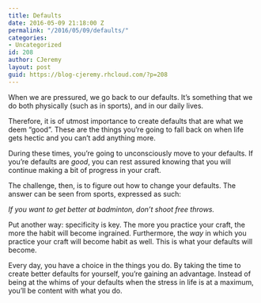 ```yaml
---
title: Defaults
date: 2016-05-09 21:18:00 Z
permalink: "/2016/05/09/defaults/"
categories:
- Uncategorized
id: 208
author: CJeremy
layout: post
guid: https://blog-cjeremy.rhcloud.com/?p=208
---
```


When we are pressured, we go back to our defaults. It&#8217;s something that we do both physically (such as in sports), and in our daily lives.

Therefore, it is of utmost importance to create defaults that are what we deem &#8220;good&#8221;. These are the things you&#8217;re going to fall back on when life gets hectic and you can&#8217;t add anything more.

During these times, you&#8217;re going to unconsciously move to your defaults. If you&#8217;re defaults are _good_, you can rest assured knowing that you will continue making a bit of progress in your craft.

The challenge, then, is to figure out how to change your defaults. The answer can be seen from sports, expressed as such:

_If you want to get better at badminton, don&#8217;t shoot free throws._

Put another way: specificity is key. The more you practice your craft, the more the habit will become ingrained. Furthermore, the _way_ in which you practice your craft will become habit as well. This is what your defaults will become.

Every day, you have a choice in the things you do. By taking the time to create better defaults for yourself, you&#8217;re gaining an advantage. Instead of being at the whims of your defaults when the stress in life is at a maximum, you&#8217;ll be content with what you do.
